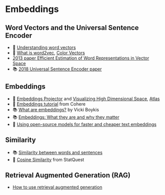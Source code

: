 # Embeddings

## Word Vectors and the Universal Sentence Encoder

- 📕 [Understanding word vectors](https://gist.github.com/aparrish/2f562e3737544cf29aaf1af30362f469)
- 🍿 [What is word2vec](https://youtu.be/LSS_bos_TPI), [Color Vectors](https://youtu.be/mI23bDF0VRI)
- [2013 paper Efficient Estimation of Word Representations in Vector Space](https://arxiv.org/abs/1301.3781)
- 📚 [2018 Universal Sentence Encoder paper](https://arxiv.org/abs/1803.11175)

## Embeddings

- 🎨 [Embeddings Projector](https://projector.tensorflow.org/) and [Visualizing High Dimensional Space](https://youtu.be/wvsE8jm1GzE), [Atlas](https://atlas.nomic.ai/)
- 📝 [Embeddings tutorial](https://docs.cohere.com/docs/text-embeddings) from Cohere
- 📚 [What are embeddings?](https://vickiboykis.com/what_are_embeddings/) by Vicki Boykis
- 📚 [Embeddings: What they are and why they matter](https://simonwillison.net/2023/Oct/23/embeddings/)
- 📝 [Using open-source models for faster and cheaper text embeddings](https://replicate.com/blog/run-bge-embedding-models)

## Similarity

- 📚 [Similarity between words and sentences](https://docs.cohere.com/docs/similarity-between-words-and-sentences)
- 🎥 [Cosine Similarity](https://youtu.be/e9U0QAFbfLI) from StatQuest

## Retrieval Augmented Generation (RAG)

- [How to use retrieval augmented generation](https://replicate.com/blog/how-to-use-rag-with-chromadb-and-mistral-7b-instruct)
